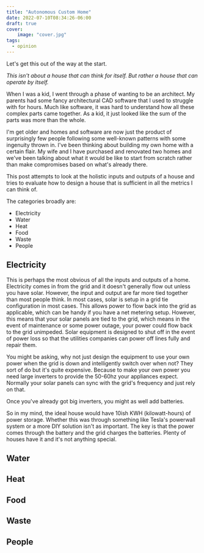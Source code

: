 ```yaml
---
title: "Autonomous Custom Home"
date: 2022-07-10T08:34:26-06:00
draft: true
cover:
    image: "cover.jpg"
tags:
  - opinion
---
```

Let's get this out of the way at the start.

_This isn't about a house that can think for itself. But rather a house that can operate by itself._

When I was a kid, I went through a phase of wanting to be an architect.
My parents had some fancy architectural CAD software that I used to struggle with for hours.
Much like software, it was hard to understand how all these complex parts came together.
As a kid, it just looked like the sum of the parts was more than the whole.

I'm get older and homes and software are now just the product of surprisingly few people following some well-known patterns with some ingenuity thrown in.
I've been thinking about building my own home with a certain flair.
My wife and I have purchased and renovated two homes and we've been talking about what it would be like to start from scratch rather than make compromises based on what's already there.

This post attempts to look at the holistic inputs and outputs of a house and tries to evaluate how to design a house that is sufficient in all the metrics I can think of.

The categories broadly are:

- Electricity
- Water
- Heat
- Food
- Waste
- People

## Electricity

This is perhaps the most obvious of all the inputs and outputs of a home.
Electricity comes in from the grid and it doesn't generally flow out unless you have solar.
However, the input and output are far more tied together than most people think.
In most cases, solar is setup in a grid tie configuration in most cases.
This allows power to flow back into the grid as applicable, which can be handy if you have a net metering setup.
However, this means that your solar panels are tied to the grid, which means in the event of maintenance or some power outage, your power could flow back to the grid unimpeded. 
Solar equipment is designed to shut off in the event of power loss so that the utilities companies can power off lines fully and repair them.

You might be asking, why not just design the equipment to use your own power when the grid is down and intelligently switch over when not?
They sort of do but it's quite expensive.
Because to make your own power you need large inverters to provide the 50-60hz your appliances expect.
Normally your solar panels can sync with the grid's frequency and just rely on that.

Once you've already got big inverters, you might as well add batteries.

So in my mind, the ideal house would have 10ish KWH (kilowatt-hours) of power storage.
Whether this was through something like Tesla's powerwall system or a more DIY solution isn't as important.
The key is that the power comes through the battery and the grid charges the batteries.
Plenty of houses have it and it's not anything special.

## Water

## Heat

## Food

## Waste

## People
